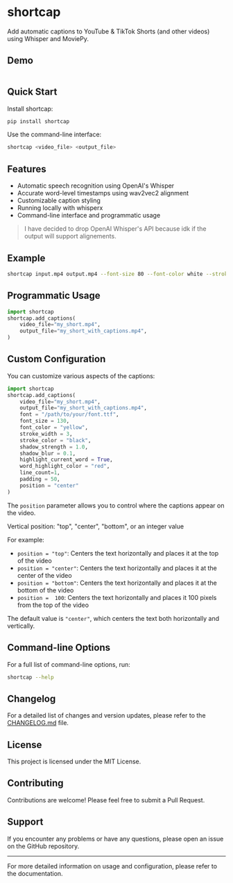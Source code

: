 # shortcap

Add automatic captions to YouTube & TikTok Shorts (and other videos) using Whisper and MoviePy.

## Demo

![]()


## Quick Start

Install shortcap:

```bash
pip install shortcap
```

Use the command-line interface:

```bash
shortcap <video_file> <output_file>
```

## Features

- Automatic speech recognition using OpenAI's Whisper
- Accurate word-level timestamps using wav2vec2 alignment
- Customizable caption styling
- Running locally with whisperx 
- Command-line interface and programmatic usage

> I have decided to drop OpenAI Whisper's API because idk if the output will support alignements.

## Example

```bash
shortcap input.mp4 output.mp4 --font-size 80 --font-color white --stroke-width 2 --stroke-color black --highlight-current-word --word-highlight-color yellow --line-count 2 --verbose
```

## Programmatic Usage

```python
import shortcap
shortcap.add_captions(
    video_file="my_short.mp4",
    output_file="my_short_with_captions.mp4",
)
```

## Custom Configuration

You can customize various aspects of the captions:

```python
import shortcap
shortcap.add_captions(
    video_file="my_short.mp4",
    output_file="my_short_with_captions.mp4",
    font = "/path/to/your/font.ttf",
    font_size = 130,
    font_color = "yellow",
    stroke_width = 3,
    stroke_color = "black",
    shadow_strength = 1.0,
    shadow_blur = 0.1,
    highlight_current_word = True,
    word_highlight_color = "red",
    line_count=1,
    padding = 50,
    position = "center"
)
```

The `position` parameter allows you to control where the captions appear on the video.

Vertical position: "top", "center", "bottom", or an integer value

For example:
- `position = "top"`:  Centers the text horizontally and places it at the top of the video
- `position = "center"`:  Centers the text horizontally and places it at the center of the video
- `position = "bottom"`:  Centers the text horizontally and places it at the bottom of the video
- `position =  100`: Centers the text horizontally and places it 100 pixels from the top of the video

The default value is `"center"`, which centers the text both horizontally and vertically.

## Command-line Options

For a full list of command-line options, run:

```bash
shortcap --help
```


## Changelog

For a detailed list of changes and version updates, please refer to the [CHANGELOG.md](CHANGELOG.md) file.

## License

This project is licensed under the MIT License.

## Contributing

Contributions are welcome! Please feel free to submit a Pull Request.

## Support

If you encounter any problems or have any questions, please open an issue on the GitHub repository.

---

For more detailed information on usage and configuration, please refer to the documentation.